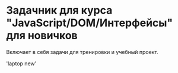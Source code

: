 # Задачник для курса "JavaScript/DOM/Интерфейсы" для новичков

Включает в себя задачи для тренировки и учебный проект.

'laptop new'
